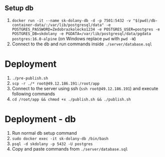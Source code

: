 ## Setup db

1. `docker run -it --name sk-dolany-db -d -p 7501:5432 -v "$(pwd)/db-container-data/:/var/lib/postgresql/data" -e POSTGRES_PASSWORD=Zedobrazkolecko1234 -e POSTGRES_USER=postgres -e POSTGRES_DB=skdolany -e PGDATA=/var/lib/postgresql/data/pgdata postgres:16.0-alpine` (on Windows replace `pwd` with `pwd -W`)
2. Connect to the db and run commands inside `./server/database.sql`

# Deployment

1. `./pre-publish.sh`
2. `scp -r ./* root@49.12.186.191:/root/app`
3. Connect to the server using ssh (`ssh root@49.12.186.191`) and execute following commands
4. `cd /root/app && chmod +x ./publish.sh && ./publish.sh`

# Deployment - db

1. Run normal db setup command
2. `sudo docker exec -it sk-dolany-db /bin/bash`
3. `psql -d skdolany -p 5432 -U postgres`
4. Copy and paste commands from `./server/database.sql`
